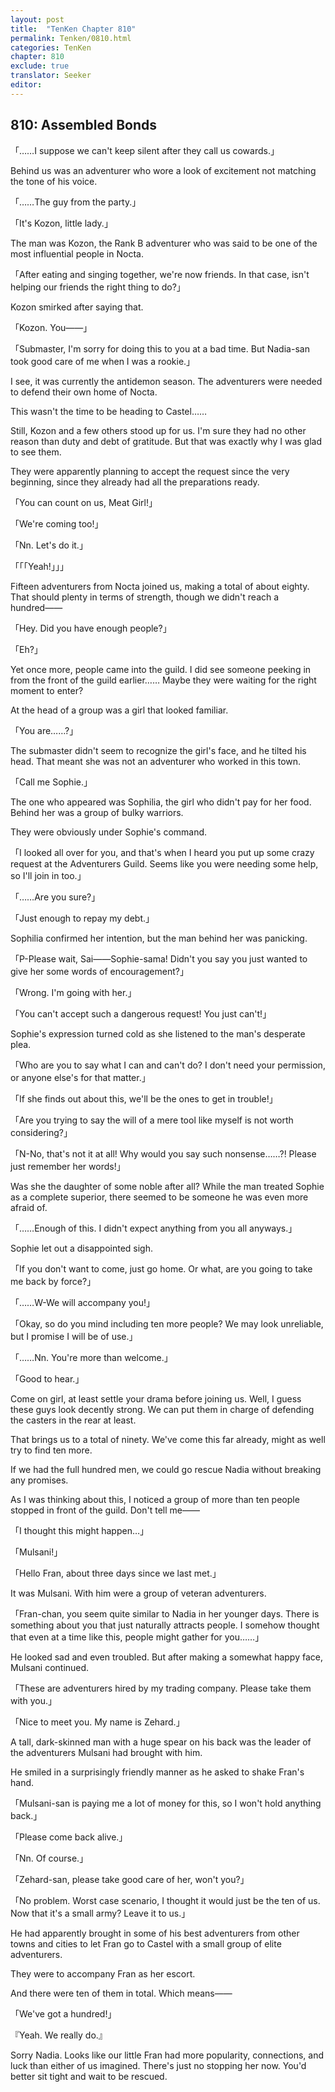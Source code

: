 ```yaml
---
layout: post
title:  "TenKen Chapter 810"
permalink: Tenken/0810.html
categories: TenKen
chapter: 810
exclude: true
translator: Seeker
editor: 
---
```

<h2 id="ch810">810: Assembled Bonds</h2>

<p>「……I suppose we can't keep silent after they call us cowards.」</p>

<p>Behind us was an adventurer who wore a look of excitement not matching the tone of his voice.</p>

<p>「……The guy from the party.」</p>
<p>「It's Kozon, little lady.」</p>

<p>The man was Kozon, the Rank B adventurer who was said to be one of the most influential people in Nocta.</p>

<p>「After eating and singing together, we're now friends. In that case, isn't helping our friends the right thing to do?」</p>

<p>Kozon smirked after saying that.</p>

<p>「Kozon. You――」</p>
<p>「Submaster, I'm sorry for doing this to you at a bad time. But Nadia-san took good care of me when I was a rookie.」</p>

<p>I see, it was currently the antidemon season. The adventurers were needed to defend their own home of Nocta.</p>

<p>This wasn't the time to be heading to Castel……</p>

<p>Still, Kozon and a few others stood up for us. I'm sure they had no other reason than duty and debt of gratitude. But that was exactly why I was glad to see them.</p>

<p>They were apparently planning to accept the request since the very beginning, since they already had all the preparations ready.</p>

<p>「You can count on us, Meat Girl!」</p>
<p>「We're coming too!」</p>
<p>「Nn. Let's do it.」</p>
<p>「「「Yeah!」」」</p>

<p>Fifteen adventurers from Nocta joined us, making a total of about eighty. That should plenty in terms of strength, though we didn't reach a hundred――</p>

<p>「Hey. Did you have enough people?」</p>
<p>「Eh?」</p>

<p>Yet once more, people came into the guild. I did see someone peeking in from the front of the guild earlier…… Maybe they were waiting for the right moment to enter?</p>

<p>At the head of a group was a girl that looked familiar.</p>

<p>「You are……?」</p>

<p>The submaster didn't seem to recognize the girl's face, and he tilted his head. That meant she was not an adventurer who worked in this town.</p>

<p>「Call me Sophie.」</p>

<p>The one who appeared was Sophilia, the girl who didn't pay for her food. Behind her was a group of bulky warriors.</p>

<p>They were obviously under Sophie's command.</p>

<p>「I looked all over for you, and that's when I heard you put up some crazy request at the Adventurers Guild. Seems like you were needing some help, so I'll join in too.」</p>
<p>「……Are you sure?」</p>
<p>「Just enough to repay my debt.」</p>

<p>Sophilia confirmed her intention, but the man behind her was panicking.</p>

<p>「P-Please wait, Sai――Sophie-sama! Didn't you say you just wanted to give her some words of encouragement?」</p>
<p>「Wrong. I'm going with her.」</p>
<p>「You can't accept such a dangerous request! You just can't!」</p>

<p>Sophie's expression turned cold as she listened to the man's desperate plea.</p>

<p>「Who are you to say what I can and can't do? I don't need your permission, or anyone else's for that matter.」</p>
<p>「If she finds out about this, we'll be the ones to get in trouble!」</p>
<p>「Are you trying to say the will of a mere tool like myself is not worth considering?」</p>
<p>「N-No, that's not it at all! Why would you say such nonsense……?! Please just remember her words!」</p>

<p>Was she the daughter of some noble after all? While the man treated Sophie as a complete superior, there seemed to be someone he was even more afraid of.</p>

<p>「……Enough of this. I didn't expect anything from you all anyways.」</p>

<p>Sophie let out a disappointed sigh.</p>

<p>「If you don't want to come, just go home. Or what, are you going to take me back by force?」</p>
<p>「……W-We will accompany you!」</p>
<p>「Okay, so do you mind including ten more people? We may look unreliable, but I promise I will be of use.」</p>
<p>「……Nn. You're more than welcome.」</p>
<p>「Good to hear.」</p>

<p>Come on girl, at least settle your drama before joining us. Well, I guess these guys look decently strong. We can put them in charge of defending the casters in the rear at least.</p>

<p>That brings us to a total of ninety. We've come this far already, might as well try to find ten more.</p>

<p>If we had the full hundred men, we could go rescue Nadia without breaking any promises.</p>

<p>As I was thinking about this, I noticed a group of more than ten people stopped in front of the guild. Don't tell me――</p>

<p>「I thought this might happen…」</p>
<p>「Mulsani!」</p>
<p>「Hello Fran, about three days since we last met.」</p>

<p>It was Mulsani. With him were a group of veteran adventurers.</p>

<p>「Fran-chan, you seem quite similar to Nadia in her younger days. There is something about you that just naturally attracts people. I somehow thought that even at a time like this, people might gather for you……」</p>

<p>He looked sad and even troubled. But after making a somewhat happy face, Mulsani continued.</p>

<p>「These are adventurers hired by my trading company. Please take them with you.」</p>
<p>「Nice to meet you. My name is Zehard.」</p>

<p>A tall, dark-skinned man with a huge spear on his back was the leader of the adventurers Mulsani had brought with him.</p>

<p>He smiled in a surprisingly friendly manner as he asked to shake Fran's hand.</p>

<p>「Mulsani-san is paying me a lot of money for this, so I won't hold anything back.」</p>
<p>「Please come back alive.」</p>
<p>「Nn. Of course.」</p>
<p>「Zehard-san, please take good care of her, won't you?」</p>
<p>「No problem. Worst case scenario, I thought it would just be the ten of us. Now that it's a small army? Leave it to us.」</p>

<p>He had apparently brought in some of his best adventurers from other towns and cities to let Fran go to Castel with a small group of elite adventurers.</p>

<p>They were to accompany Fran as her escort.</p>

<p>And there were ten of them in total. Which means――</p>

<p>「We've got a hundred!」</p>
<p>『Yeah. We really do.』</p>

<p>Sorry Nadia. Looks like our little Fran had more popularity, connections, and luck than either of us imagined. There's just no stopping her now. You'd better sit tight and wait to be rescued.</p>




